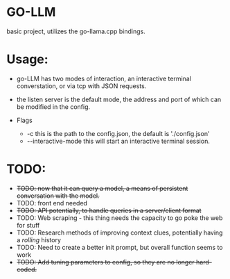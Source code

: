 # GO-LLM

basic project, utilizes the go-llama.cpp bindings.


# Usage:
- go-LLM has two modes of interaction, an interactive terminal converstation, or via tcp with JSON requests.
- the listen server is the default mode, the address and port of which can be modified in the config.

- Flags
    - -c this is the path to the config.json, the default is './config.json'
    - --interactive-mode this will start an interactive terminal session.


# TODO:
- ~~TODO: now that it can query a model, a means of persistent conversation with the model.~~
- TODO: front end needed
- ~~TODO: API potentially, to handle queries in a server/client format~~
- TODO: Web scraping - this thing needs the capacity to go poke the web for stuff
- TODO: Research methods of improving context clues, potentially having a _rolling_ history
- TODO: Need to create a better init prompt, but overall function seems to work
- ~~TODO: Add tuning parameters to config, so they are no longer hard-coded.~~
